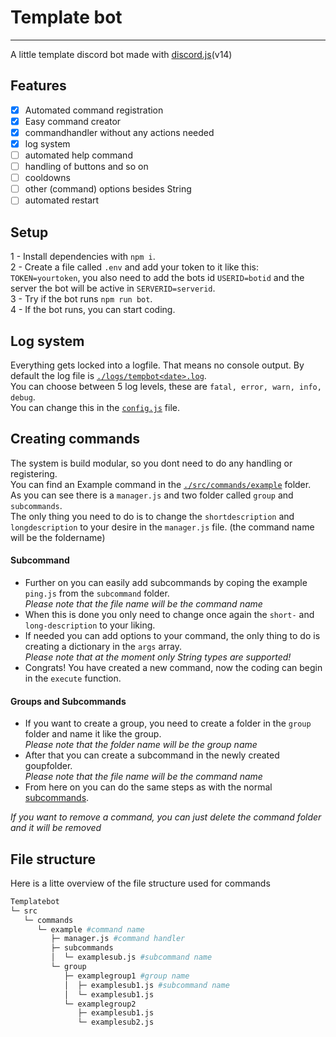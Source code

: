 # Template bot
___

A little template discord bot made with [discord.js](https://discordjs.dev)(v14)

## Features
- [x] Automated command registration
- [x] Easy command creator
- [x] commandhandler without any actions needed
- [x] log system
- [ ] automated help command
- [ ] handling of buttons and so on
- [ ] cooldowns
- [ ] other (command) options besides String
- [ ] automated restart

## Setup

1 - Install dependencies with `npm i`. \
2 - Create a file called `.env` and add your token to it like this: `TOKEN=yourtoken`, you also need to add the bots id `USERID=botid` and the server the bot will be active in `SERVERID=serverid`. \
3 - Try if the bot runs `npm run bot`. \
4 - If the bot runs, you can start coding. 

## Log system

Everything gets locked into a logfile. That means no console output. By default the log file is [`./logs/tempbot<date>.log`](https://github.com/flloschy/tempbot/tree/main/logs). \
You can choose between 5 log levels, these are `fatal, error, warn, info, debug`. \
You can change this in the [`config.js`](https://github.com/flloschy/tempbot/blob/main/config.js) file.

## Creating commands

The system is build modular, so you dont need to do any handling or registering. \
You can find an Example command in the [`./src/commands/example`](https://github.com/flloschy/tempbot/tree/main/src/commands/example) folder. \
As you can see there is a `manager.js` and two folder called `group` and `subcommands`. \
The only thing you need to do is to change the `shortdescription` and `longdescription` to your desire in the `manager.js` file. (the command name will be the foldername) 

#### Subcommand
- Further on you can easily add subcommands by coping the example `ping.js` from the `subcommand` folder. \
*Please note that the file name will be the command name*
- When this is done you only need to change once again the `short-` and  `long-description` to your liking.
- If needed you can add options to your command, the only thing to do is creating a dictionary in the `args` array. \
*Please note that at the moment only String types are supported!*
- Congrats! You have created a new command, now the coding can begin in the `execute` function. 

#### Groups and Subcommands
- If you want to create a group, you need to create a folder in the `group` folder and name it like the group. \
*Please note that the folder name will be the group name*
- After that you can create a subcommand in the newly created goupfolder. \
*Please note that the file name will be the command name*
- From here on you can do the same steps as with the normal [subcommands](https://github.com/flloschy/tempbot#subcommand).

*If you want to remove a command, you can just delete the command folder and it will be removed*

## File structure

Here is a litte overview of the file structure used for commands

```bash
Templatebot
└─ src
   └─ commands
      └─ example #command name
         ├─ manager.js #command handler
         ├─ subcommands
         │  └─ examplesub.js #subcommand name
         └─ group
            ├─ examplegroup1 #group name
            │  ├─ examplesub1.js #subcommand name
            │  └─ examplesub1.js  
            └─ examplegroup2       
               ├─ examplesub1.js
               └─ examplesub2.js

```
